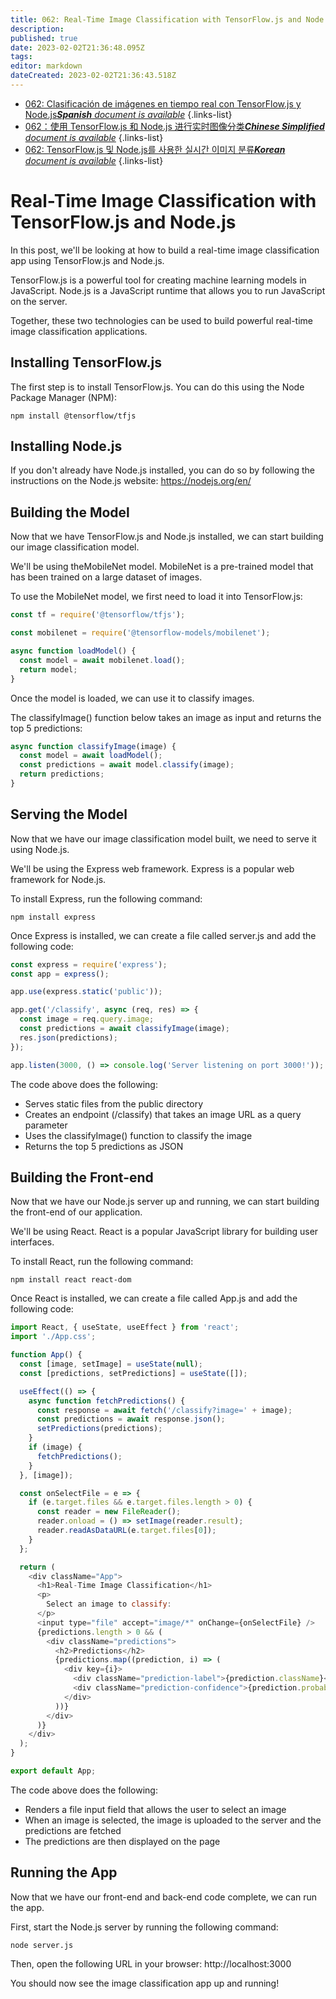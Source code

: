 ```yaml
---
title: 062: Real-Time Image Classification with TensorFlow.js and Node.js
description: 
published: true
date: 2023-02-02T21:36:48.095Z
tags: 
editor: markdown
dateCreated: 2023-02-02T21:36:43.518Z
---
```


- [062: Clasificación de imágenes en tiempo real con TensorFlow.js y Node.js***Spanish** document is available*](/es/Knowledge-base/TensorFlow-js/Learning/062-real-time-image-classification-with-tensorflow-js-and-node-js)
{.links-list}
- [062：使用 TensorFlow.js 和 Node.js 进行实时图像分类***Chinese Simplified** document is available*](/zh/Knowledge-base/TensorFlow-js/Learning/062-real-time-image-classification-with-tensorflow-js-and-node-js)
{.links-list}
- [062: TensorFlow.js 및 Node.js를 사용한 실시간 이미지 분류***Korean** document is available*](/ko/Knowledge-base/TensorFlow-js/Learning/062-real-time-image-classification-with-tensorflow-js-and-node-js)
{.links-list}


# Real-Time Image Classification with TensorFlow.js and Node.js

In this post, we'll be looking at how to build a real-time image classification app using TensorFlow.js and Node.js.

TensorFlow.js is a powerful tool for creating machine learning models in JavaScript. Node.js is a JavaScript runtime that allows you to run JavaScript on the server.

 Together, these two technologies can be used to build powerful real-time image classification applications.

## Installing TensorFlow.js

The first step is to install TensorFlow.js. You can do this using the Node Package Manager (NPM):

```
npm install @tensorflow/tfjs
```

## Installing Node.js

If you don't already have Node.js installed, you can do so by following the instructions on the Node.js website: https://nodejs.org/en/

## Building the Model

Now that we have TensorFlow.js and Node.js installed, we can start building our image classification model.

We'll be using theMobileNet model. MobileNet is a pre-trained model that has been trained on a large dataset of images.

To use the MobileNet model, we first need to load it into TensorFlow.js:

```javascript
const tf = require('@tensorflow/tfjs');

const mobilenet = require('@tensorflow-models/mobilenet');

async function loadModel() {
  const model = await mobilenet.load();
  return model;
}
```

Once the model is loaded, we can use it to classify images.

The classifyImage() function below takes an image as input and returns the top 5 predictions:

```javascript
async function classifyImage(image) {
  const model = await loadModel();
  const predictions = await model.classify(image);
  return predictions;
}
```

## Serving the Model

Now that we have our image classification model built, we need to serve it using Node.js.

We'll be using the Express web framework. Express is a popular web framework for Node.js.

To install Express, run the following command:

```
npm install express
```

Once Express is installed, we can create a file called server.js and add the following code:

```javascript
const express = require('express');
const app = express();

app.use(express.static('public'));

app.get('/classify', async (req, res) => {
  const image = req.query.image;
  const predictions = await classifyImage(image);
  res.json(predictions);
});

app.listen(3000, () => console.log('Server listening on port 3000!'));
```

The code above does the following:

- Serves static files from the public directory
- Creates an endpoint (/classify) that takes an image URL as a query parameter
- Uses the classifyImage() function to classify the image
- Returns the top 5 predictions as JSON

## Building the Front-end

Now that we have our Node.js server up and running, we can start building the front-end of our application.

We'll be using React. React is a popular JavaScript library for building user interfaces.

To install React, run the following command:

```
npm install react react-dom
```

Once React is installed, we can create a file called App.js and add the following code:

```javascript
import React, { useState, useEffect } from 'react';
import './App.css';

function App() {
  const [image, setImage] = useState(null);
  const [predictions, setPredictions] = useState([]);

  useEffect(() => {
    async function fetchPredictions() {
      const response = await fetch('/classify?image=' + image);
      const predictions = await response.json();
      setPredictions(predictions);
    }
    if (image) {
      fetchPredictions();
    }
  }, [image]);

  const onSelectFile = e => {
    if (e.target.files && e.target.files.length > 0) {
      const reader = new FileReader();
      reader.onload = () => setImage(reader.result);
      reader.readAsDataURL(e.target.files[0]);
    }
  };

  return (
    <div className="App">
      <h1>Real-Time Image Classification</h1>
      <p>
        Select an image to classify:
      </p>
      <input type="file" accept="image/*" onChange={onSelectFile} />
      {predictions.length > 0 && (
        <div className="predictions">
          <h2>Predictions</h2>
          {predictions.map((prediction, i) => (
            <div key={i}>
              <div className="prediction-label">{prediction.className}</div>
              <div className="prediction-confidence">{prediction.probability.toFixed(2)}</div>
            </div>
          ))}
        </div>
      )}
    </div>
  );
}

export default App;
```

The code above does the following:

- Renders a file input field that allows the user to select an image
- When an image is selected, the image is uploaded to the server and the predictions are fetched
- The predictions are then displayed on the page

## Running the App

Now that we have our front-end and back-end code complete, we can run the app.

First, start the Node.js server by running the following command:

```
node server.js
```

Then, open the following URL in your browser: http://localhost:3000

You should now see the image classification app up and running!